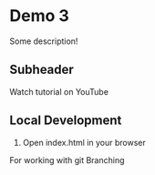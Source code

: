 # Demo 3

Some description!

## Subheader

Watch tutorial on YouTube

## Local Development

1. Open index.html in your browser


For working with git Branching